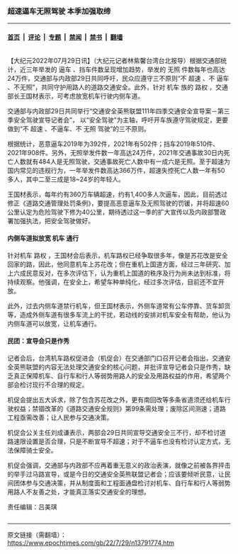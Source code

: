 ### 超速逼车无照驾驶 本季加强取缔

---

#### [首页](../../../..?n13791774) &nbsp;|&nbsp; [评论](../../../../../epoch-comment?n13791774) &nbsp;|&nbsp; [专题](../../../../../epoch-special?n13791774) &nbsp;|&nbsp; [禁闻](../../../../../epoch-news?n13791774) &nbsp;|&nbsp; [禁书](../../../../../books?n13791774) &nbsp;|&nbsp; [翻墙](https://github.com/gfw-breaker/nogfw/blob/master/README.md?n13791774)


<div class="column" id="artbody" itemprop="articleBody">
 <!-- article content begin -->
 <p>
  【大纪元2022年07月29日讯】（大纪元记者林紫馨台湾台北报导）根据交通部统计，近三年举发的
  <ok href="https://www.epochtimes.com/gb/tag/%E9%80%BC%E8%BD%A6.html">
   逼车
  </ok>
  、挡车件数呈现增加趋势，举发的
  <ok href="https://www.epochtimes.com/gb/tag/%E6%97%A0%E7%85%A7.html">
   无照
  </ok>
  件数每年也高达24万件，交通部与内政部29日共同呼吁，民众应遵守三不原则“不
  <ok href="https://www.epochtimes.com/gb/tag/%E8%B6%85%E9%80%9F.html">
   超速
  </ok>
  、不
  <ok href="https://www.epochtimes.com/gb/tag/%E9%80%BC%E8%BD%A6.html">
   逼车
  </ok>
  、不无照”，共同守护用路人的道路交通安全。此外，针对
  <ok href="https://www.epochtimes.com/gb/tag/%E6%9C%BA%E8%BD%A6.html">
   机车
  </ok>
  族的
  <ok href="https://www.epochtimes.com/gb/tag/%E8%B7%AF%E6%9D%83.html">
   路权
  </ok>
  ，交通部长王国材表示，可考虑放宽机车行驶内侧车道。
 </p>
 <p>
  交通部与内政部29日共同举行“交通安全英熊联盟111年四季交通安全宣导案－第三季安全驾驶宣导记者会”， 以“安全驾驶”为主轴，呼吁开车族遵守驾驶规定，更要做到“不
  <ok href="https://www.epochtimes.com/gb/tag/%E8%B6%85%E9%80%9F.html">
   超速
  </ok>
  、不逼车、不
  <ok href="https://www.epochtimes.com/gb/tag/%E6%97%A0%E7%85%A7.html">
   无照
  </ok>
  驾驶”的三不原则。
 </p>
 <p>
  根据统计，恶意逼车2019年为392件，2021年有502件；挡车2019年510件、2021年908件。另外，无照举发件数一年高达24万件，2021年交通事故30日内死亡人数就有484人是无照驾驶，交通事故死亡人数中有一成六是无照。至于超速为国内常见的违规行为，一年举发件数高达366万件，超速失控死亡人数一年有50多人，其中二至三成是18~24岁的年轻人。
 </p>
 <p>
  王国材表示，每年约有360万车辆超速，约有1,400多人次逼车，因此，目前透过修正《道路交通管理处罚条例》，要提高恶意逼车及无照驾驶的罚锾，并将超速60公里认定为危险驾驶下修为40公里，期待透过这一季的扩大宣传以及内政部警政署加强执法，把安全驾驶做好。
 </p>
 <h4>
  内侧车道拟放宽
  <ok href="https://www.epochtimes.com/gb/tag/%E6%9C%BA%E8%BD%A6.html">
   机车
  </ok>
  通行
 </h4>
 <p>
  针对机车
  <ok href="https://www.epochtimes.com/gb/tag/%E8%B7%AF%E6%9D%83.html">
   路权
  </ok>
  ，王国材会后表示，机车路权已经争取很多年，像是苏花改是安全回家的路，因此，他同意机车上苏花改；但在重机上国道方面，经过三年研究、加上六成民意反对，在多次评估下，认为重机上国道的秩序及行为尚未达到标准，将持续观察。他强调，在安全上，希望车种单纯化，经过多次评估，目前还不宜开放。
 </p>
 <p>
  此外，过去内侧车道禁行机车，但王国材表示，外侧车道常有公车停靠、货车卸货等，造成外侧车道有很多车流上的干扰，若动线的安排对机车安全有帮助，他认为内侧车道可以放宽，让机车通行。
 </p>
 <h4>
  民团：宣导会只是作秀
 </h4>
 <p>
  记者会后，台湾机车路权促进会（机促会）在交通部门口召开记者会指出，交通安全英熊联盟的内容无法处理交通安全的核心问题，并批评宣导记者会只是作秀，缺乏真正保障机车、自行车和行人等弱势用路人的安全及用路权益的作用，希望两个部会检讨现行不合理的规定。
 </p>
 <p>
  机促会提出五大诉求，除了包含苏花改之外，更有南回改等多条省道须还给机车行驶权益；禁锢改革的《道路交通安全规则》第99条需处理；废除区间测速；道路工程亟需改善；让人民参与交通决策。
 </p>
 <p>
  机促会公关主任刘成谦表示，两部会29日共同宣导交通安全三不行，却不检讨道路速限设置是否合理，只是不断宣导不超速；对于不逼车也没有检讨认定方式，无法保障骑士安全。
 </p>
 <p>
  机促会强调，交通部与内政部不应再着重无意义的政治表演，就像之前被各界抨击的举手过马路宣导，或是今日的交通安全英熊联盟记者会；应该要倾听民意，让民间团体参与交通决策，并从制度面和工程面通盘检讨对机车、自行车和行人等弱势用路人不友善之处，才能真正落实交通安全的理想。
 </p>
 <p>
  责任编辑：吕美琪
 </p>
 <!-- article content end -->
</div>


---

原文链接（需翻墙）：https://www.epochtimes.com/gb/22/7/29/n13791774.htm